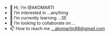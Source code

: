 - 👋 Hi, I’m @AKOMARTI
- 👀 I’m interested in ...anything 
- 🌱 I’m currently learning ...SE
- 💞️ I’m looking to collaborate on ...
- 📫 How to reach me ...akomartin88@gmail.com

<!---
AKOMARTI/AKOMARTI is a ✨ special ✨ repository because its `README.md` (this file) appears on your GitHub profile.
You can click the Preview link to take a look at your changes.
--->
